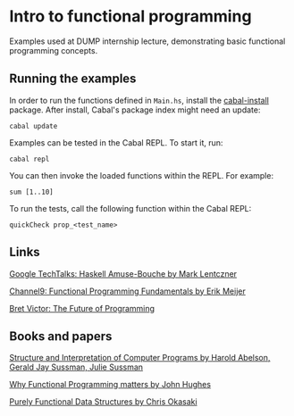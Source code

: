 # Intro to functional programming
Examples used at DUMP internship lecture, demonstrating basic functional programming concepts.

## Running the examples
In order to run the functions defined in `Main.hs`, install the [cabal-install](https://wiki.haskell.org/Cabal-Install) package.
After install, Cabal's package index might need an update:
```
cabal update
```

Examples can be tested in the Cabal REPL. To start it, run:
```
cabal repl
```

You can then invoke the loaded functions within the REPL.
For example:
```
sum [1..10]
```

To run the tests, call the following function within the Cabal REPL:
```
quickCheck prop_<test_name>
```

## Links
[Google TechTalks: Haskell Amuse-Bouche by Mark Lentczner](https://www.youtube.com/watch?v=b9FagOVqxmI)

[Channel9: Functional Programming Fundamentals by Erik Meijer](https://www.youtube.com/watch?v=UIUlFQH4Cvo&list=PLoJC20gNfC2gpI7Dl6fg8uj1a-wfnWTH8)

[Bret Victor: The Future of Programming](https://www.youtube.com/watch?v=8pTEmbeENF4)

## Books and papers
[Structure and Interpretation of Computer Programs by Harold Abelson, Gerald Jay Sussman, Julie Sussman](https://www.amazon.com/Structure-Interpretation-Computer-Programs-Engineering/dp/0262510871/)

[Why Functional Programming matters by John Hughes](https://www.cs.kent.ac.uk/people/staff/dat/miranda/whyfp90.pdf)

[Purely Functional Data Structures by Chris Okasaki](https://www.amazon.com/Purely-Functional-Data-Structures-Okasaki/dp/0521663504/)
